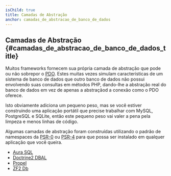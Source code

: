 ```yaml
---
isChild: true
title: Camadas de Abstração
anchor: camadas_de_abstracao_de_banco_de_dados
---
```


## Camadas de Abstração {#camadas_de_abstracao_de_banco_de_dados_title}

Muitos frameworks fornecem sua própria camada de abstração que pode ou não sobrepor o [PDO][1]. Estes muitas vezes simulam características de um sistema de banco de dados que outro banco de dados não possui envolvendo suas consultas em métodos PHP, dando-lhe a abstração real do banco de dados em vez de apenas a abstraçãod a conexão como o PDO oferece.

Isto obviamente adiciona um pequeno peso, mas se você estiver construindo uma aplicação portátil que precise trabalhar com MySQL, PostgreSQL e SQLite, então este pequeno peso vai valer a pena pela limpeza e menos linhas de código.

Algumas camadas de abstração foram construídas utilizando o padrão de namespaces da [PSR-0][psr0] ou [PSR-4][psr4] para que possa ser instalado em qualquer aplicação que você queira.

* [Aura SQL][6]
* [Doctrine2 DBAL][2]
* [Propel][7]
* [ZF2 Db][4]

[1]: http://www.php.net/manual/en/book.pdo.php
[2]: http://www.doctrine-project.org/projects/dbal.html
[4]: http://packages.zendframework.com/docs/latest/manual/en/index.html#zend-db
[6]: https://github.com/auraphp/Aura.Sql
[7]: http://propelorm.org/

[psr0]: https://github.com/php-fig/fig-standards/blob/master/accepted/PSR-0.md
[psr4]: https://github.com/php-fig/fig-standards/blob/master/accepted/PSR-4-autoloader.md